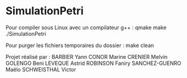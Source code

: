 # SimulationPetri

Pour compiler sous Linux avec un compilateur g++ :
qmake
make
./SimulationPetri

Pour purger les fichiers temporaires du dossier :
make clean

Projet réalisé par :
BARBIER Yann
CONOR Marine
CRENIER Melvin
GOLENGO Beni
LEVEQUE Astrid
ROBINSON Faniry
SANCHEZ-GUENRO Maëlo
SCHWEISTHAL Victor